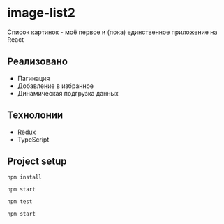 # image-list2
Список картинок - моё первое и (пока) единственное приложение на React
## Реализовано
* Пагинация
* Добавление в избранное
* Динамическая подгрузка данных

## Технолонии
* Redux 
* TypeScript

## Project setup
```
npm install
```
```
npm start
```
```
npm test
```
```
npm start
```
